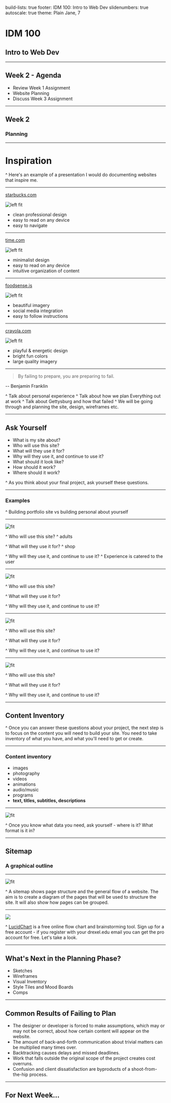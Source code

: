 build-lists: true
footer: IDM 100: Intro to Web Dev
slidenumbers: true
autoscale: true
theme: Plain Jane, 7

# IDM 100
## Intro to Web Dev

---
## Week 2 - Agenda
- Review Week 1 Assignment
- Website Planning
- Discuss Week 3 Assignment

---
## Week 2
### Planning

---


# Inspiration

^ Here's an example of a presentation I would do documenting websites that inspire me.

---

[starbucks.com](http://www.starbucks.com/)

![left fit](http://digm.drexel.edu/crs/IDM100/presentations/images/starbucks.png)

- clean professional design
- easy to read on any device
- easy to navigate

---

[time.com](http://time.com/)

![left fit](http://digm.drexel.edu/crs/IDM100/presentations/images/time.png)

- minimalist design
- easy to read on any device
- intuitive organization of content

---

[foodsense.is](http://foodsense.is/)

![left fit](http://digm.drexel.edu/crs/IDM100/presentations/images/foodsense.png)

- beautiful imagery
- social media integration
- easy to follow instructions

---

[crayola.com](http://www.crayola.com/)

![left fit](http://digm.drexel.edu/crs/IDM100/presentations/images/crayola.png)

- playful & energetic design
- bright fun colors
- large quality imagery

---

> By failing to prepare, you are preparing to fail.

-- Benjamin Franklin

^ Talk about personal experience
^ Talk about how we plan Everything out at work
^ Talk about Gettysburg and how that failed
^ We will be going through and planning the site, design, wireframes etc.

---

## Ask Yourself

- What is my site about?
- Who will use this site?
- What will they use it for?
- Why will they use it, and continue to use it?
- What should it look like?
- How should it work?
- Where should it work?

^ As you think about your final project, ask yourself these questions.

---

### Examples
^ Building portfolio site vs building personal about yourself

---

![fit](http://digm.drexel.edu/crs/IDM100/presentations/images/amazon.jpg)

^ Who will use this site?
^ adults

^ What will they use it for?
^ shop


^ Why will they use it, and continue to use it?
^ Experience is catered to the user

---

![fit](http://digm.drexel.edu/crs/IDM100/presentations/images/google.jpg)

^ Who will use this site?

^ What will they use it for?

^ Why will they use it, and continue to use it?

---

![fit](http://digm.drexel.edu/crs/IDM100/presentations/images/wikipedia.jpg)

^ Who will use this site?

^ What will they use it for?

^ Why will they use it, and continue to use it?

---

![fit](http://digm.drexel.edu/crs/IDM100/presentations/images/netflix.jpg)

^ Who will use this site?

^ What will they use it for?

^ Why will they use it, and continue to use it?

---

## Content Inventory

^ Once you can answer these questions about your project, the next step is to focus on the content you will need to build your site. You need to take inventory of what you have, and what you'll need to get or create.

---

### Content inventory

- images
- photography
- videos
- animations
- audio/music
- programs
- **text, titles, subtitles, descriptions**

---

![fit](http://digm.drexel.edu/crs/IDM100/presentations/images/content_inventory_sources.jpg)

^ Once you know what data you need, ask yourself - where is it? What format is it in?

---

## Sitemap

### A graphical outline

---

![fit](http://digm.drexel.edu/crs/IDM100/presentations/images/sitemap.png)

^ A sitemap shows page structure and the general flow of a website. The aim is to create a diagram of the pages that will be used to structure the site. It will also show how pages can be grouped.

---

![](http://digm.drexel.edu/crs/IDM100/presentations/images/lucidchart.jpg)

^ [LucidChart](https://www.lucidchart.com/) is a free online flow chart and brainstorming tool. Sign up for a free account - if you register with your drexel.edu email you can get the pro account for free. Let's take a look.

---

## What's Next in the Planning Phase?

- Sketches
- Wireframes
- Visual Inventory
- Style Tiles and Mood Boards
- Comps

---

## Common Results of Failing to Plan

- The designer or developer is forced to make assumptions, which may or may not be correct, about how certain content will appear on the website.
- The amount of back-and-forth communication about trivial matters can be multiplied many times over.
- Backtracking causes delays and missed deadlines.
- Work that falls outside the original scope of the project creates cost overruns.
- Confusion and client dissatisfaction are byproducts of a shoot-from-the-hip process.
---

## For Next Week...
